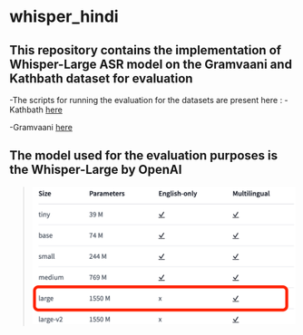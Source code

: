 # whisper_hindi

## This repository contains the implementation of Whisper-Large ASR model on the Gramvaani and Kathbath dataset for evaluation


-The scripts for running the evaluation for the datasets are present here :
-Kathbath [here](/kathbath_hindi_eval)

-Gramvaani [here](/gramvani_hindi_eval)


## The model used for the evaluation purposes is the Whisper-Large by OpenAI
> ![whisper-large](assets/whisper-large.png)